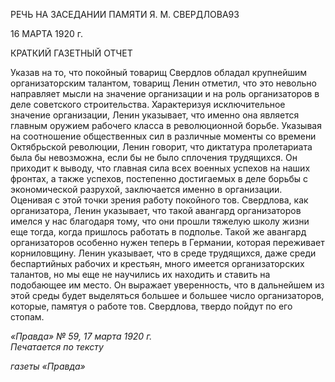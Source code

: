 РЕЧЬ НА ЗАСЕДАНИИ ПАМЯТИ Я. М. СВЕРДЛОВА93

16 МАРТА 1920 г.

КРАТКИЙ ГАЗЕТНЫЙ ОТЧЕТ

Указав на то, что покойный товарищ Свердлов обладал крупнейшим организатор­ским талантом, товарищ Ленин отметил, что это невольно направляет мысли на значе­ние организации и на роль организаторов в деле советского строительства. Характери­зуя исключительное значение организации, Ленин указывает, что именно она является главным оружием рабочего класса в революционной борьбе. Указывая на соотношение общественных сил в различные моменты со времени Октябрьской революции, Ленин говорит, что диктатура пролетариата была бы невозможна, если бы не было сплочения трудящихся. Он приходит к выводу, что главная сила всех военных успехов на наших фронтах, а также успехов, постепенно достигаемых в деле борьбы с экономической разрухой, заключается именно в организации. Оценивая с этой точки зрения работу по­койного тов. Свердлова, как организатора, Ленин указывает, что такой авангард орга­низаторов имелся у нас благодаря тому, что они прошли тяжелую школу жизни еще тогда, когда пришлось работать в подполье. Такой же авангард организаторов особенно нужен теперь в Германии, которая переживает корниловщину. Ленин указывает, что в среде трудящихся, даже среди беспартийных рабочих и крестьян, много имеется орга­низаторских талантов, но мы еще не научились их находить и ставить на подобающее им место. Он выражает уверенность, что в дальнейшем из этой среды будет выделяться большее и большее число организаторов, которые, памятуя о работе тов. Свердлова, твердо пойдут по его стопам.

_«Правда» № 59, 17 марта 1920 г.                                                           Печатается по тексту_

_газеты «Правда»_